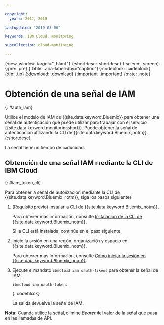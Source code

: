 ```yaml
---

copyright:
  years: 2017, 2019

lastupdated: "2019-03-06"

keywords: IBM Cloud, monitoring

subcollection: cloud-monitoring

---
```


{:new_window: target="_blank"}
{:shortdesc: .shortdesc}
{:screen: .screen}
{:pre: .pre}
{:table: .aria-labeledby="caption"}
{:codeblock: .codeblock}
{:tip: .tip}
{:download: .download}
{:important: .important}
{:note: .note}


# Obtención de una señal de IAM
{: #auth_iam}

Utilice el modelo de IAM de {{site.data.keyword.Bluemix}} para obtener una señal de autenticación que puede utilizar para trabajar con el servicio {{site.data.keyword.monitoringshort}}. Puede obtener la señal de autenticación utilizando la CLI de {{site.data.keyword.Bluemix_notm}}.
{:shortdesc}

La señal tiene un tiempo de caducidad. 

## Obtención de una señal IAM mediante la CLI de IBM Cloud 
{: #iam_token_cli}

Para obtener la señal de autorización mediante la CLI de {{site.data.keyword.Bluemix_notm}}, siga los pasos siguientes:

1. (Requisito previo) Instalar la CLI de {{site.data.keyword.Bluemix_notm}}.

   Para obtener más información, consulte [Instalación de la CLI de {{site.data.keyword.Bluemix_notm}}](/docs/services/cloud-monitoring/qa/cli_qa.html#cli_qa).
   
   Si la CLI está instalada, continúe en el paso siguiente.
    
2. Inicie la sesión en una región, organización y espacio en {{site.data.keyword.Bluemix_notm}}. 

    Para obtener más información, consulte [Cómo iniciar la sesión en {{site.data.keyword.Bluemix_notm}}](/docs/services/cloud-monitoring/qa/cli_qa.html#login).
	
3. Ejecute el mandato `ibmcloud iam oauth-tokens` para obtener la señal de IAM.

    ```
	ibmcloud iam oauth-tokens
	```
	{: codeblock}
	
	La salida devuelve la señal de IAM.

**Nota:** Cuando utilice la señal, elimine *Bearer* del valor de la señal que pasa en las llamadas de API.
		



	

	
	
	
	
	
	
